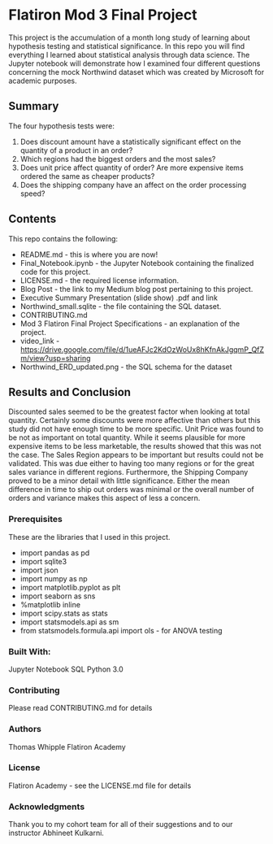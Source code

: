 

# Flatiron Mod 3 Final Project
This project is the accumulation of a month long study of learning about hypothesis testing and statistical significance. In this repo you will find everything I learned about statistical analysis through data science. The Jupyter notebook will demonstrate how I examined four different questions concerning the mock Northwind dataset which was created by Microsoft for academic purposes.


## Summary
The four hypothesis tests were:
1. Does discount amount have a statistically significant effect on the quantity of a product in an order?
2. Which regions had the biggest orders and the most sales?
3. Does unit price affect quantity of order? Are more expensive items ordered the same as cheaper products?
4. Does the shipping company have an affect on the order processing speed?


## Contents
This repo contains the following:
* README.md - this is where you are now!
* Final_Notebook.ipynb - the Jupyter Notebook containing the finalized code for this project.
* LICENSE.md - the required license information.
* Blog Post - the link to my Medium blog post pertaining to this project.
* Executive Summary Presentation (slide show) .pdf and link
* Northwind_small.sqlite - the file containing the SQL dataset.
* CONTRIBUTING.md 
* Mod 3 Flatiron Final Project Specifications - an explanation of the project.
* video_link - https://drive.google.com/file/d/1ueAFJc2KdOzWoUx8hKfnAkJgqmP_QfZm/view?usp=sharing
* Northwind_ERD_updated.png - the SQL schema for the dataset


## Results and Conclusion
Discounted sales seemed to be the greatest factor when looking at total quantity. Certainly some discounts were more affective than others but this study did not have enough time to be more specific. Unit Price was found to be not as important on total quantity. While it seems plausible for more expensive items to be less marketable, the results showed that this was not the case. The Sales Region appears to be important but results could not be validated. This was due either to having too many regions or for the great sales variance in different regions. Furthermore, the Shipping Company proved to be a minor detail with little significance. Either the mean difference in time to ship out orders was minimal or the overall number of orders and variance makes this aspect of less a concern.


### Prerequisites
These are the libraries that I used in this project.
* import pandas as pd
* import sqlite3
* import json
* import numpy as np
* import matplotlib.pyplot as plt
* import seaborn as sns
* %matplotlib inline
* import scipy.stats as stats
* import statsmodels.api as sm
* from statsmodels.formula.api import ols - for ANOVA testing


### Built With:
Jupyter Notebook
SQL 
Python 3.0

### Contributing
Please read CONTRIBUTING.md for details

### Authors
Thomas Whipple
Flatiron Academy

### License
Flatiron Academy - see the LICENSE.md file for details

### Acknowledgments
Thank you to my cohort team for all of their suggestions and to our instructor Abhineet Kulkarni.

